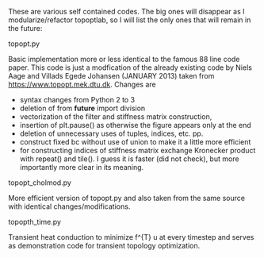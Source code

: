 These are various self contained codes. The big ones will disappear as I 
modularize/refactor topoptlab, so I will list the only ones that will remain
in the future:

topopt.py

Basic implementation more or less identical to the famous 88 line code paper. 
This code is just a modfication of the already existing code by Niels Aage and 
Villads Egede Johansen (JANUARY 2013) taken from https://www.topopt.mek.dtu.dk. 
Changes are 
- syntax changes from Python 2 to 3
- deletion of from __future__ import division
- vectorization of the filter and stiffness matrix construction, 
- insertion of plt.pause() as otherwise the figure appears only at the end
- deletion of unnecessary uses of tuples, indices, etc. pp.
- construct fixed bc without use of union to make it a little more efficient
- for constructing indices of stiffness matrix exchange Kronecker product with 
  repeat() and tile(). I guess it is faster (did not check), but more 
  importantly more clear in its meaning.

topopt_cholmod.py

More efficient version of topopt.py and also taken from the same source with 
identical changes/modifications. 

topopth_time.py

Transient heat conduction to minimize f^{T} u at every timestep and serves as
demonstration code for transient topology optimization.